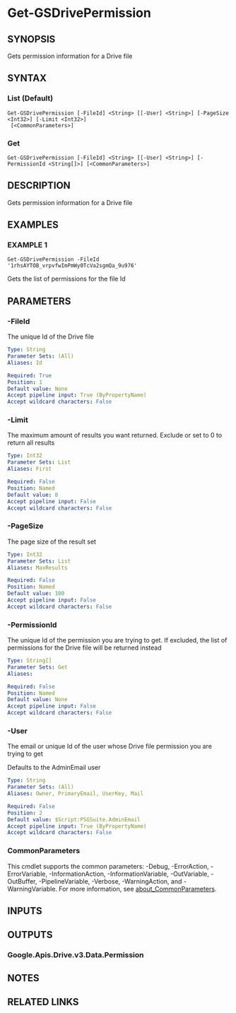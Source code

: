 # Get-GSDrivePermission

## SYNOPSIS
Gets permission information for a Drive file

## SYNTAX

### List (Default)
```
Get-GSDrivePermission [-FileId] <String> [[-User] <String>] [-PageSize <Int32>] [-Limit <Int32>]
 [<CommonParameters>]
```

### Get
```
Get-GSDrivePermission [-FileId] <String> [[-User] <String>] [-PermissionId <String[]>] [<CommonParameters>]
```

## DESCRIPTION
Gets permission information for a Drive file

## EXAMPLES

### EXAMPLE 1
```
Get-GSDrivePermission -FileId '1rhsAYTOB_vrpvfwImPmWy0TcVa2sgmQa_9u976'
```

Gets the list of permissions for the file Id

## PARAMETERS

### -FileId
The unique Id of the Drive file

```yaml
Type: String
Parameter Sets: (All)
Aliases: Id

Required: True
Position: 1
Default value: None
Accept pipeline input: True (ByPropertyName)
Accept wildcard characters: False
```

### -Limit
The maximum amount of results you want returned.
Exclude or set to 0 to return all results

```yaml
Type: Int32
Parameter Sets: List
Aliases: First

Required: False
Position: Named
Default value: 0
Accept pipeline input: False
Accept wildcard characters: False
```

### -PageSize
The page size of the result set

```yaml
Type: Int32
Parameter Sets: List
Aliases: MaxResults

Required: False
Position: Named
Default value: 100
Accept pipeline input: False
Accept wildcard characters: False
```

### -PermissionId
The unique Id of the permission you are trying to get.
If excluded, the list of permissions for the Drive file will be returned instead

```yaml
Type: String[]
Parameter Sets: Get
Aliases:

Required: False
Position: Named
Default value: None
Accept pipeline input: False
Accept wildcard characters: False
```

### -User
The email or unique Id of the user whose Drive file permission you are trying to get

Defaults to the AdminEmail user

```yaml
Type: String
Parameter Sets: (All)
Aliases: Owner, PrimaryEmail, UserKey, Mail

Required: False
Position: 2
Default value: $Script:PSGSuite.AdminEmail
Accept pipeline input: True (ByPropertyName)
Accept wildcard characters: False
```

### CommonParameters
This cmdlet supports the common parameters: -Debug, -ErrorAction, -ErrorVariable, -InformationAction, -InformationVariable, -OutVariable, -OutBuffer, -PipelineVariable, -Verbose, -WarningAction, and -WarningVariable. For more information, see [about_CommonParameters](http://go.microsoft.com/fwlink/?LinkID=113216).

## INPUTS

## OUTPUTS

### Google.Apis.Drive.v3.Data.Permission
## NOTES

## RELATED LINKS
